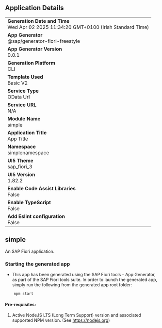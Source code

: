 ## Application Details
|               |
| ------------- |
|**Generation Date and Time**<br>Wed Apr 02 2025 11:34:20 GMT+0100 (Irish Standard Time)|
|**App Generator**<br>@sap/generator-fiori-freestyle|
|**App Generator Version**<br>0.0.1|
|**Generation Platform**<br>CLI|
|**Template Used**<br>Basic V2|
|**Service Type**<br>OData Url|
|**Service URL**<br>N/A|
|**Module Name**<br>simple|
|**Application Title**<br>App Title|
|**Namespace**<br>simplenamespace|
|**UI5 Theme**<br>sap_fiori_3|
|**UI5 Version**<br>1.82.2|
|**Enable Code Assist Libraries**<br>False|
|**Enable TypeScript**<br>False|
|**Add Eslint configuration**<br>False|

## simple

An SAP Fiori application.

### Starting the generated app

-   This app has been generated using the SAP Fiori tools - App Generator, as part of the SAP Fiori tools suite.  In order to launch the generated app, simply run the following from the generated app root folder:

```
    npm start
```

#### Pre-requisites:

1. Active NodeJS LTS (Long Term Support) version and associated supported NPM version.  (See https://nodejs.org)


